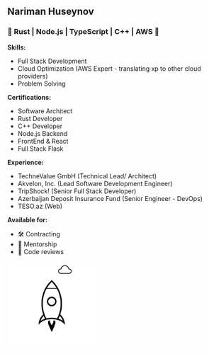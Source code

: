 ## Nariman Huseynov

### 🦀 Rust | Node.js | TypeScript | C++ | AWS 🚀

**Skills:** 
- Full Stack Development
- Cloud Optimization (AWS Expert - translating xp to other cloud providers)
- Problem Solving  

**Certifications:**  
- Software Architect
- Rust Developer
- C++ Developer
- Node.js Backend
- FrontEnd & React
- Full Stack Flask

**Experience:**  
- TechneValue GmbH (Technical Lead/ Architect)
- Akvelon, Inc. (Lead Software Development Engineer)  
- TripShock! (Senior Full Stack Developer)  
- Azerbaijan Deposit Insurance Fund (Senior Engineer - DevOps)  
- TESO.az (Web)  

**Available for:**
- 🛠️ Contracting
- 🤝 Mentorship
- 📝 Code reviews

<!--   ![coding](./giphy.gif) -->
  <!-- ![code](./code.gif)-->
<!-- ![js code](./js.gif) -->
<!-- ![space man on the rocket](./stationaryspaceman.gif) -->
<!-- ![rocket](./rocket.gif) -->

<img
src="https://github.com/hnariman/hnariman/blob/master/rocket.gif"
alt="rocket"
height="200"
width="200"
/>
<!-- <img
src="https://github.com/hnariman/hnariman/blob/master/stationaryspaceman.gif"
alt="happy spaceman"
height="200"
width="266"
/> -->
